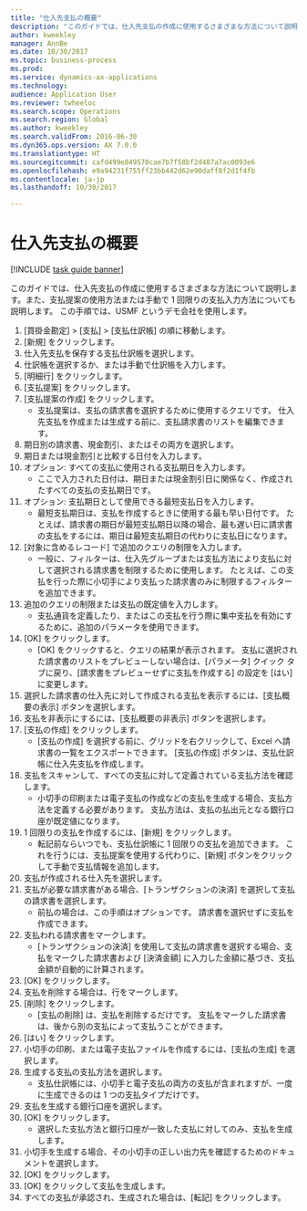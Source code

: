 ```yaml
--- 
title: "仕入先支払の概要"
description: "このガイドでは、仕入先支払の作成に使用するさまざまな方法について説明します。また、支払提案の使用方法または手動で 1 回限りの支払入力方法についても説明します。"
author: kweekley
manager: AnnBe
ms.date: 10/30/2017
ms.topic: business-process
ms.prod: 
ms.service: dynamics-ax-applications
ms.technology: 
audience: Application User
ms.reviewer: twheeloc
ms.search.scope: Operations
ms.search.region: Global
ms.author: kweekley
ms.search.validFrom: 2016-06-30
ms.dyn365.ops.version: AX 7.0.0
ms.translationtype: HT
ms.sourcegitcommit: cafd499e849570cae7b7f58bf2d487a7ac0093e6
ms.openlocfilehash: e9a94231f755ff23bb442d62e90daff8f2d1f4fb
ms.contentlocale: ja-jp
ms.lasthandoff: 10/30/2017

---
```

# <a name="vendor-payment-overview"></a>仕入先支払の概要

[!INCLUDE [task guide banner](../../includes/task-guide-banner.md)]

このガイドでは、仕入先支払の作成に使用するさまざまな方法について説明します。また、支払提案の使用方法または手動で 1 回限りの支払入力方法についても説明します。 この手順では、USMF というデモ会社を使用します。

1. [買掛金勘定] > [支払] > [支払仕訳帳] の順に移動します。
2. [新規] をクリックします。
3. 仕入先支払を保存する支払仕訳帳を選択します。 
4. 仕訳帳を選択するか、または手動で仕訳帳を入力します。
5. [明細行] をクリックします。
6. [支払提案] をクリックします。
7. [支払提案の作成] をクリックします。
    * 支払提案は、支払の請求書を選択するために使用するクエリです。 仕入先支払を作成または生成する前に、支払請求書のリストを編集できます。  
8. 期日別の請求書、現金割引、またはその両方を選択します。 
9. 期日または現金割引と比較する日付を入力します。 
10. オプション: すべての支払に使用される支払期日を入力します。
    * ここで入力された日付は、期日または現金割引日に関係なく、作成されたすべての支払の支払期日です。  
11. オプション: 支払期日として使用できる最短支払日を入力します。
    * 最短支払期日は、支払を作成するときに使用する最も早い日付です。 たとえば、請求書の期日が最短支払期日以降の場合、最も遅い日に請求書の支払をするには、期日は最短支払期日の代わりに支払日になります。  
12. [対象に含めるレコード] で追加のクエリの制限を入力します。
    * 一般に、フィルターは、仕入先グループまたは支払方法により支払に対して選択される請求書を制限するために使用します。 たとえば、この支払を行った際に小切手により支払った請求書のみに制限するフィルターを追加できます。  
13. 追加のクエリの制限または支払の既定値を入力します。 
    * 支払通貨を定義したり、またはこの支払を行う際に集中支払を有効にするために、追加のパラメータを使用できます。  
14. [OK] をクリックします。
    * [OK] をクリックすると、クエリの結果が表示されます。 支払に選択された請求書のリストをプレビューしない場合は、[パラメータ] クイック タブに戻り、[請求書をプレビューせずに支払を作成する] の設定を [はい] に変更します。  
15. 選択した請求書の仕入先に対して作成される支払を表示するには、[支払概要の表示] ボタンを選択します。
16. 支払を非表示にするには、[支払概要の非表示] ボタンを選択します。 
17. [支払の作成] をクリックします。
    * [支払の作成] を選択する前に、グリッドを右クリックして、Excel へ請求書の一覧をエクスポートできます。 [支払の作成] ボタンは、支払仕訳帳に仕入先支払を作成します。  
18. 支払をスキャンして、すべての支払に対して定義されている支払方法を確認します。 
    * 小切手の印刷または電子支払の作成などの支払を生成する場合、支払方法を定義する必要があります。 支払方法は、支払の払出元となる銀行口座が既定値になります。  
19. 1 回限りの支払を作成するには、[新規] をクリックします。
    * 転記前ならいつでも、支払仕訳帳に 1 回限りの支払を追加できます。 これを行うには、支払提案を使用する代わりに、[新規] ボタンをクリックして手動で支払情報を追加します。  
20. 支払が作成される仕入先を選択します。
21. 支払が必要な請求書がある場合、[トランザクションの決済] を選択して支払の請求書を選択します。
    * 前払の場合は、この手順はオプションです。 請求書を選択せずに支払を作成できます。  
22. 支払われる請求書をマークします。
    * [トランザクションの決済] を使用して支払の請求書を選択する場合、支払をマークした請求書および [決済金額] に入力した金額に基づき、支払金額が自動的に計算されます。  
23. [OK] をクリックします。
24. 支払を削除する場合は、行をマークします。
25. [削除] をクリックします。
    * [支払の削除] は、支払を削除するだけです。 支払をマークした請求書は、後から別の支払によって支払うことができます。  
26. [はい] をクリックします。
27. 小切手の印刷、または電子支払ファイルを作成するには、[支払の生成] を選択します。
28. 生成する支払の支払方法を選択します。
    * 支払仕訳帳には、小切手と電子支払の両方の支払が含まれますが、一度に生成できるのは 1 つの支払タイプだけです。  
29. 支払を生成する銀行口座を選択します。
30. [OK] をクリックします。
    * 選択した支払方法と銀行口座が一致した支払に対してのみ、支払を生成します。  
31. 小切手を生成する場合、その小切手の正しい出力先を確認するためのドキュメントを選択します。
32. [OK] をクリックします。
33. [OK] をクリックして支払を生成します。
34. すべての支払が承認され、生成された場合は、[転記] をクリックします。 


